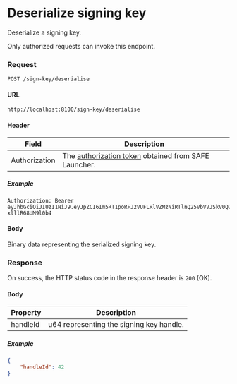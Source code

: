 # Deserialize signing key

Deserialize a signing key.

Only authorized requests can invoke this endpoint.

### Request

```
POST /sign-key/deserialise
```

#### URL

```
http://localhost:8100/sign-key/deserialise
```

#### Header

| Field | Description |
| --- | --- |
| Authorization | The [authorization token](/auth) obtained from SAFE Launcher. |

##### Example

```
Authorization: Bearer eyJhbGciOiJIUzI1NiJ9.eyJpZCI6Im5RT1poRFJ2VUFLRlVZMzNiRTlnQ25VbVVJSkV0Q2lmYk4zYjE1dXZ2TlU9In0.OTKcHQ9VUKYzBXH_MqeWR4UcHFJV-xlllR68UM9l0b4
```

#### Body

Binary data representing the serialized signing key.

### Response

On success, the HTTP status code in the response header is `200` (OK).

#### Body

| Property | Description |
| --- | --- |
| handleId | u64 representing the signing key handle. |

##### Example

```json
{
	"handleId": 42
}
```
